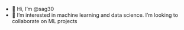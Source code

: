 - 👋 Hi, I’m @sag30
- 👀 I’m interested in machine learning and data science. I’m looking to collaborate on ML projects

<!---
sag30/sag30 is a ✨ special ✨ repository because its `README.md` (this file) appears on your GitHub profile.
You can click the Preview link to take a look at your changes.
--->
